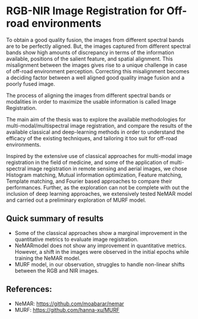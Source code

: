# RGB-NIR Image Registration for Off-road environments

To obtain a good quality fusion, the images from different spectral bands are to be perfectly aligned. But, the images captured from different spectral bands show high amounts of discrepancy in terms of the information available, positions of the salient feature, and spatial alignment. This misalignment between the images gives rise to a unique challenge in case of off-road environment perception. Correcting this misalignment becomes a deciding factor between a well aligned good quality image fusion and a poorly fused image.

The process of aligning the images from different spectral bands or modalities in order to maximize the usable information is called Image Registration.

The main aim of the thesis was to explore the available methodologies for multi-modal/multispectral image registration, and compare the results of the available classical and deep-learning methods in order to understand the efficacy of the existing techniques, and tailoring it too suit for off-road environments.

Inspired by the extensive use of classical approaches for multi-modal image registration in the field of medicine, and some of the application of multi-spectral image registration in remote sensing and aerial images, we chose Histogram matching, Mutual information optimization, Feature matching, Template matching, and Fourier based approaches to compare their performances. Further, as the exploration can not be complete with out the inclusion of deep learning approaches, we extensively tested NeMAR model and carried out a preliminary exploration of MURF model.

## Quick summary of results

* Some of the classical approaches show a marginal improvement in the quantitative metrics to evaluate image registration.
* NeMARmodel does not show any improvement in quantitative metrics. However, a shift in the images were observed in the initial epochs while training the NeMAR model.
* MURF model, in our observation, struggles to handle non-linear shifts between the RGB and NIR images.


## References:

* NeMAR: https://github.com/moabarar/nemar
* MURF: https://github.com/hanna-xu/MURF
